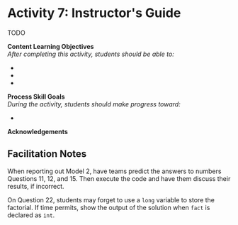 # Activity 7: Instructor's Guide

TODO

**Content Learning Objectives**  
*After completing this activity, students should be able to:*

* 
* 
* 

**Process Skill Goals**  
*During the activity, students should make progress toward:*

* 

**Acknowledgements**  


## Facilitation Notes

When reporting out Model 2, have teams predict the answers to numbers Questions 11, 12, and 15. Then execute the code and have them discuss their results, if incorrect.

On Question 22, students may forget to use a `long` variable to store the factorial. If time permits, show the output of the solution when `fact` is declared as `int`.
